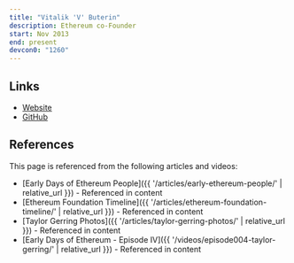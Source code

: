 ```yaml
---
title: "Vitalik 'V' Buterin"
description: Ethereum co-Founder
start: Nov 2013
end: present
devcon0: "1260"
---
```


## Links

- [Website](https://vitalik.eth.limo/)
- [GitHub](https://github.com/vbuterin)

## References

This page is referenced from the following articles and videos:

- [Early Days of Ethereum People]({{ '/articles/early-ethereum-people/' | relative_url }}) - Referenced in content
- [Ethereum Foundation Timeline]({{ '/articles/ethereum-foundation-timeline/' | relative_url }}) - Referenced in content
- [Taylor Gerring Photos]({{ '/articles/taylor-gerring-photos/' | relative_url }}) - Referenced in content
- [Early Days of Ethereum - Episode IV]({{ '/videos/episode004-taylor-gerring/' | relative_url }}) - Referenced in content
